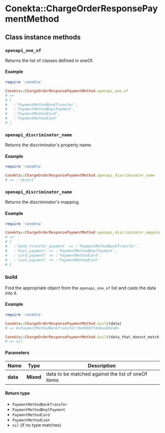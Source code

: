 # Conekta::ChargeOrderResponsePaymentMethod

## Class instance methods

### `openapi_one_of`

Returns the list of classes defined in oneOf.

#### Example

```ruby
require 'conekta'

Conekta::ChargeOrderResponsePaymentMethod.openapi_one_of
# =>
# [
#   :'PaymentMethodBankTransfer',
#   :'PaymentMethodBnplPayment',
#   :'PaymentMethodCard',
#   :'PaymentMethodCash'
# ]
```

### `openapi_discriminator_name`

Returns the discriminator's property name.

#### Example

```ruby
require 'conekta'

Conekta::ChargeOrderResponsePaymentMethod.openapi_discriminator_name
# => :'object'
```

### `openapi_discriminator_name`

Returns the discriminator's mapping.

#### Example

```ruby
require 'conekta'

Conekta::ChargeOrderResponsePaymentMethod.openapi_discriminator_mapping
# =>
# {
#   :'bank_transfer_payment' => :'PaymentMethodBankTransfer',
#   :'bnpl_payment' => :'PaymentMethodBnplPayment',
#   :'card_payment' => :'PaymentMethodCard',
#   :'cash_payment' => :'PaymentMethodCash'
# }
```

### build

Find the appropriate object from the `openapi_one_of` list and casts the data into it.

#### Example

```ruby
require 'conekta'

Conekta::ChargeOrderResponsePaymentMethod.build(data)
# => #<PaymentMethodBankTransfer:0x00007fdd4aab02a0>

Conekta::ChargeOrderResponsePaymentMethod.build(data_that_doesnt_match)
# => nil
```

#### Parameters

| Name | Type | Description |
| ---- | ---- | ----------- |
| **data** | **Mixed** | data to be matched against the list of oneOf items |

#### Return type

- `PaymentMethodBankTransfer`
- `PaymentMethodBnplPayment`
- `PaymentMethodCard`
- `PaymentMethodCash`
- `nil` (if no type matches)

